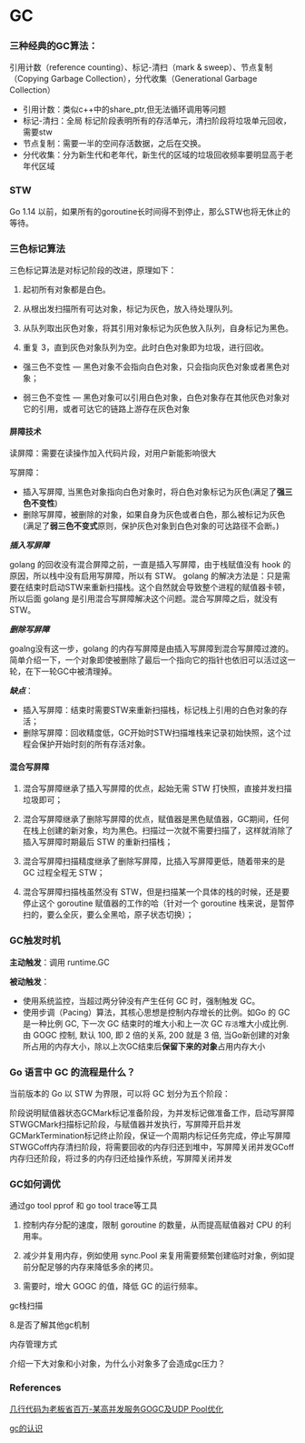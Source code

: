 # GC

### 三种经典的GC算法：

引用计数（reference counting）、标记-清扫（mark & sweep）、节点复制（Copying Garbage Collection），分代收集（Generational Garbage Collection）

- 引用计数：类似c++中的share_ptr,但无法循环调用等问题
- 标记-清扫：全局 标记阶段表明所有的存活单元，清扫阶段将垃圾单元回收，需要stw
- 节点复制：需要一半的空间存活数据，之后在交换。
- 分代收集：分为新生代和老年代，新生代的区域的垃圾回收频率要明显高于老年代区域

### STW

 Go 1.14 以前，如果所有的goroutine长时间得不到停止，那么STW也将无休止的等待。

### 三色标记算法

三色标记算法是对标记阶段的改进，原理如下：

1. 起初所有对象都是白色。

2. 从根出发扫描所有可达对象，标记为灰色，放入待处理队列。

3. 从队列取出灰色对象，将其引用对象标记为灰色放入队列，自身标记为黑色。

4. 重复 3，直到灰色对象队列为空。此时白色对象即为垃圾，进行回收。

- 强三色不变性 — 黑色对象不会指向白色对象，只会指向灰色对象或者黑色对象；

- 弱三色不变性 — 黑色对象可以引用白色对象，白色对象存在其他灰色对象对它的引用，或者可达它的链路上游存在灰色对象

#### 屏障技术

读屏障：需要在读操作加入代码片段，对用户新能影响很大

写屏障：

- 插入写屏障,  当黑色对象指向白色对象时，将白色对象标记为灰色(满足了**强三色不变性**)
- 删除写屏障，被删除的对象，如果自身为灰色或者白色，那么被标记为灰色(满足了**弱三色不变式**原则，保护灰色对象到白色对象的可达路径不会断。)

***插入写屏障***

golang 的回收没有混合屏障之前，一直是插入写屏障，由于栈赋值没有 hook 的原因，所以栈中没有启用写屏障，所以有 STW。 golang 的解决方法是：只是需要在结束时启动STW来重新扫描栈。这个自然就会导致整个进程的赋值器卡顿，所以后面 golang 是引用混合写屏障解决这个问题。混合写屏障之后，就没有 STW。

***删除写屏障***

goalng没有这一步，golang 的内存写屏障是由插入写屏障到混合写屏障过渡的。简单介绍一下，一个对象即使被删除了最后一个指向它的指针也依旧可以活过这一轮，在下一轮GC中被清理掉。

***缺点***：

- 插入写屏障：结束时需要STW来重新扫描栈，标记栈上引用的白色对象的存活；
- 删除写屏障：回收精度低，GC开始时STW扫描堆栈来记录初始快照，这个过程会保护开始时刻的所有存活对象。

#### 混合写屏障

1. 混合写屏障继承了插入写屏障的优点，起始无需 STW 打快照，直接并发扫描垃圾即可；

2. 混合写屏障继承了删除写屏障的优点，赋值器是黑色赋值器，GC期间，任何在栈上创建的新对象，均为黑色。扫描过一次就不需要扫描了，这样就消除了插入写屏障时期最后 STW 的重新扫描栈；

3. 混合写屏障扫描精度继承了删除写屏障，比插入写屏障更低，随着带来的是 GC 过程全程无 STW；

4. 混合写屏障扫描栈虽然没有 STW，但是扫描某一个具体的栈的时候，还是要停止这个 goroutine 赋值器的工作的哈（针对一个 goroutine 栈来说，是暂停扫的，要么全灰，要么全黑哈，原子状态切换）；

   

### GC触发时机

**主动触发**：调用 runtime.GC 

**被动触发**：

- 使用系统监控，当超过两分钟没有产生任何 GC 时，强制触发 GC。
- 使用步调（Pacing）算法，其核心思想是控制内存增长的比例。如Go 的 GC 是一种比例 GC, 下一次 GC 结束时的堆大小和上一次 GC `存活`堆大小成比例. 由 GOGC 控制, 默认 100, 即 2 倍的关系, 200 就是 3 倍, 
  当Go新创建的对象所占用的内存大小，除以上次GC结束后**保留下来的对象**占用内存大小

### Go 语言中 GC 的流程是什么？

当前版本的 Go 以 STW 为界限，可以将 GC 划分为五个阶段：

阶段说明赋值器状态GCMark标记准备阶段，为并发标记做准备工作，启动写屏障STWGCMark扫描标记阶段，与赋值器并发执行，写屏障开启并发GCMarkTermination标记终止阶段，保证一个周期内标记任务完成，停止写屏障STWGCoff内存清扫阶段，将需要回收的内存归还到堆中，写屏障关闭并发GCoff内存归还阶段，将过多的内存归还给操作系统，写屏障关闭并发

### GC如何调优

通过go tool pprof 和 go tool trace等工具

1. 控制内存分配的速度，限制 goroutine 的数量，从而提高赋值器对 CPU 的利用率。

2. 减少并复用内存，例如使用 sync.Pool 来复用需要频繁创建临时对象，例如提前分配足够的内存来降低多余的拷贝。

3. 需要时，增大 GOGC 的值，降低 GC 的运行频率。

   

gc栈扫描

8.是否了解其他gc机制

内存管理方式

介绍一下大对象和小对象，为什么小对象多了会造成gc压力？

### References

[几行代码为老板省百万-某高并发服务GOGC及UDP Pool优化](https://mp.weixin.qq.com/s/EuJ3Pw0s24Nr1h2edn5Sgg)

[gc的认识]()

